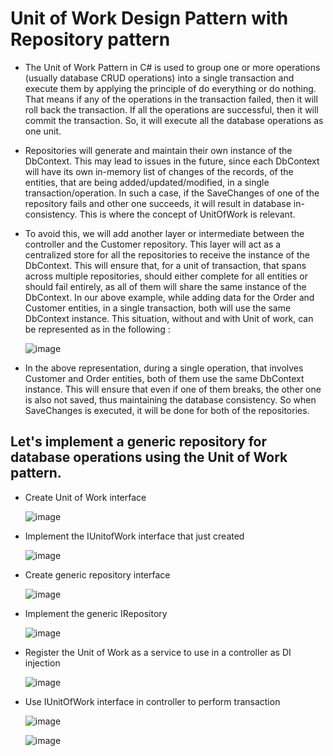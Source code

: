 # Unit of Work Design Pattern with Repository pattern

- The Unit of Work Pattern in C# is used to group one or more operations (usually database CRUD operations) into a single transaction and execute them by applying the principle of do everything or do nothing. That means if any of the operations in the transaction failed, then it will roll back the transaction. If all the operations are successful, then it will commit the transaction. So, it will execute all the database operations as one unit.

- Repositories will generate and maintain their own instance of the DbContext. This may lead to issues in the future, since each DbContext will have its own in-memory list of changes of the records, of the entities, that are being added/updated/modified, in a single transaction/operation. In such a case, if the SaveChanges of one of the repository fails and other one succeeds, it will result in database in-consistency. This is where the concept of UnitOfWork is relevant.

- To avoid this, we will add another layer or intermediate between the controller and the Customer repository. This layer will act as a centralized store for all the repositories to receive the instance of the DbContext. This will ensure that, for a unit of transaction, that spans across multiple repositories, should either complete for all entities or should fail entirely, as all of them will share the same instance of the DbContext. In our above example, while adding data for the Order and Customer entities, in a single transaction, both will use the same DbContext instance. This situation, without and with Unit of work, can be represented as in the following :

  ![image](https://github.com/dotnet-simformsolutions/unit-of-work-pattern/blob/master/images/273117515-75aac976-8029-448e-b367-ce58e5970791.png)

- In the above representation, during a single operation, that involves Customer and Order entities, both of them use the same DbContext instance. This will ensure that even if one of them breaks, the other one is also not saved, thus maintaining the database consistency. So when SaveChanges is executed, it will be done for both of the repositories.

## Let's implement a generic repository for database operations using the Unit of Work pattern.

  - Create Unit of Work interface
    
    ![image](https://github.com/dotnet-simformsolutions/unit-of-work-pattern/blob/master/images/273118167-f44f442e-7e53-4e8f-8452-fcfc436ae600.png)

  - Implement the IUnitofWork interface that just created

    ![image](https://github.com/dotnet-simformsolutions/unit-of-work-pattern/blob/master/images/273118086-df486036-c834-49df-9339-fc773738a05b.png)

  - Create generic repository interface

    ![image](https://github.com/jil1710/readmedemo/assets/125335932/bd0e5acc-36af-437f-96cd-be1cded5f760)

  - Implement the generic IRepository

    ![image](https://github.com/dotnet-simformsolutions/unit-of-work-pattern/blob/master/images/273119032-bd0e5acc-36af-437f-96cd-be1cded5f760.png)

  - Register the Unit of Work as a service to use in a controller as DI injection

    ![image](https://github.com/dotnet-simformsolutions/unit-of-work-pattern/blob/master/images/273119329-971da3cf-b4f4-40f9-ae54-b26773c835af.png)

  - Use IUnitOfWork interface in controller to perform transaction

    ![image](https://github.com/dotnet-simformsolutions/unit-of-work-pattern/blob/master/images/273119534-1782effd-f6a8-4d30-b607-0b190f47e31f.png)

    ![image](https://github.com/dotnet-simformsolutions/unit-of-work-pattern/blob/master/images/273119643-deec1683-4c90-45d6-91f0-2bea090e1978.png)

